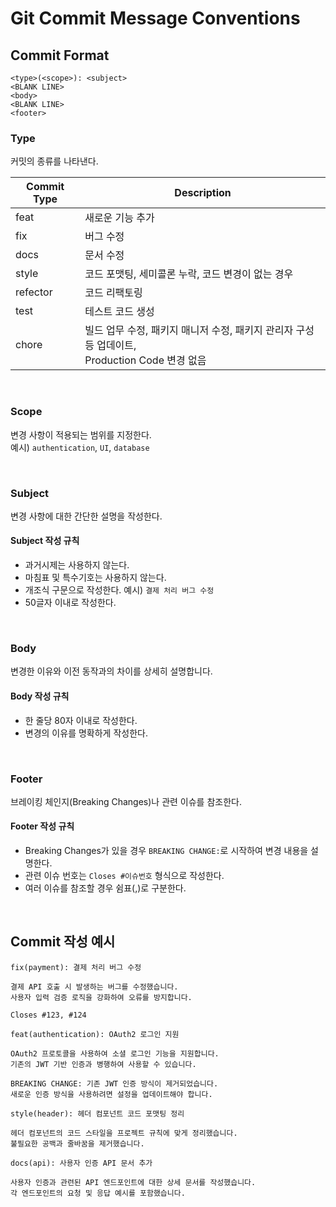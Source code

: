 # Git Commit Message Conventions

## Commit Format
```
<type>(<scope>): <subject>
<BLANK LINE>
<body>
<BLANK LINE>
<footer>
```

### Type
커밋의 종류를 나타낸다.

| Commit Type | Description |
| --- | --- |
| feat | 새로운 기능 추가 |
| fix | 버그 수정 |
| docs | 문서 수정 |
| style | 코드 포맷팅, 세미콜론 누락, 코드 변경이 없는 경우 |
| refector | 코드 리팩토링 |
| test | 테스트 코드 생성 |
| chore | 빌드 업무 수정, 패키지 매니저 수정, 패키지 관리자 구성 등 업데이트,<br>Production Code 변경 없음 |

<br>

### Scope
변경 사항이 적용되는 범위를 지정한다.<br>
예시) ```authentication```, ```UI```, ```database```

<br>

### Subject
변경 사항에 대한 간단한 설명을 작성한다.<br>

#### Subject 작성 규칙
- 과거시제는 사용하지 않는다.
- 마침표 및 특수기호는 사용하지 않는다.
- 개조식 구문으로 작성한다. 예시) ```결제 처리 버그 수정```
- 50글자 이내로 작성한다.

<br>

### Body
변경한 이유와 이전 동작과의 차이를 상세히 설명합니다.

#### Body 작성 규칙
- 한 줄당 80자 이내로 작성한다.
- 변경의 이유를 명확하게 작성한다.

<br>


### Footer
브레이킹 체인지(Breaking Changes)나 관련 이슈를 참조한다.

#### Footer 작성 규칙
- Breaking Changes가 있을 경우 ```BREAKING CHANGE:```로 시작하여 변경 내용을 설명한다.
- 관련 이슈 번호는 ```Closes #이슈번호``` 형식으로 작성한다.
- 여러 이슈를 참조할 경우 쉼표(,)로 구분한다.

<br>

## Commit 작성 예시
```
fix(payment): 결제 처리 버그 수정

결제 API 호출 시 발생하는 버그를 수정했습니다.
사용자 입력 검증 로직을 강화하여 오류를 방지합니다.

Closes #123, #124
```

```
feat(authentication): OAuth2 로그인 지원

OAuth2 프로토콜을 사용하여 소셜 로그인 기능을 지원합니다.
기존의 JWT 기반 인증과 병행하여 사용할 수 있습니다.

BREAKING CHANGE: 기존 JWT 인증 방식이 제거되었습니다.
새로운 인증 방식을 사용하려면 설정을 업데이트해야 합니다.
```
```
style(header): 헤더 컴포넌트 코드 포맷팅 정리

헤더 컴포넌트의 코드 스타일을 프로젝트 규칙에 맞게 정리했습니다.
불필요한 공백과 줄바꿈을 제거했습니다.
```
```
docs(api): 사용자 인증 API 문서 추가

사용자 인증과 관련된 API 엔드포인트에 대한 상세 문서를 작성했습니다.
각 엔드포인트의 요청 및 응답 예시를 포함했습니다.
```

